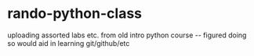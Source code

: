 # rando-python-class

uploading assorted labs etc. from old intro python course -- figured doing so would aid in learning git/github/etc
